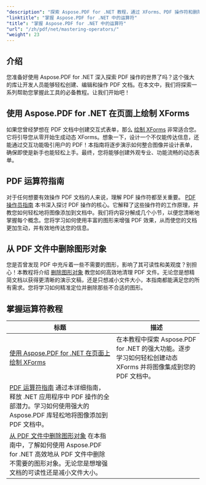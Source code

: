 ```yaml
---
"description": "探索 Aspose.PDF for .NET 教程，通过 XForms、PDF 操作符和删除图形对象的实用指南掌握 PDF 操作。"
"linktitle": "掌握 Aspose.PDF for .NET 中的运算符"
"title": "掌握 Aspose.PDF for .NET 中的运算符"
"url": "/zh/pdf/net/mastering-operators/"
"weight": 23
---
```


## 介绍

您准备好使用 Aspose.PDF for .NET 深入探索 PDF 操作的世界了吗？这个强大的库让开发人员能够轻松创建、编辑和操作 PDF 文档。在本文中，我们将探索一系列帮助您掌握此工具的必备教程。让我们开始吧！

## 使用 Aspose.PDF for .NET 在页面上绘制 XForms
如果您曾经梦想在 PDF 文档中创建交互式表单，那么 [绘制 XForms](./draw-xforms-on-page/) 非常适合您。它将引导您从零开始生成动态 XForms。想象一下，设计一个不仅能传达信息，还能通过交互功能吸引用户的 PDF！本指南将逐步演示如何整合图像并设计表单，确保即使是新手也能轻松上手。最终，您将能够创建外观专业、功能流畅的动态表单。

## PDF 运算符指南
对于任何想要有效操作 PDF 文档的人来说，理解 PDF 操作符都至关重要。 [PDF 操作员指南](./guide-to-pdf-operators/) 本书深入探讨 PDF 操作的核心。它解释了这些操作符的工作原理，并教您如何轻松地将图像添加到文档中。我们将内容分解成几个小节，以便您清晰地掌握每个概念。您将学习如何使用丰富的图形来增强 PDF 效果，从而使您的文档更加生动，并有效地传达您的信息。

## 从 PDF 文件中删除图形对象
您是否曾发现 PDF 中充斥着一些不需要的图形，影响了其可读性和美观度？别担心！本教程将介绍 [删除图形对象](./remove-graphics-objects-from-pdf-file/) 教您如何高效地清理 PDF 文件。无论您是想精简文档以获得更清晰的演示文稿，还是只想减小文件大小，本指南都能满足您的所有需求。您将学习如何精准定位并删除那些不合适的图形。 

## 掌握运算符教程
标题 | 描述 |
| --- | --- | 
| [使用 Aspose.PDF for .NET 在页面上绘制 XForms](./draw-xforms-on-page/) | 在本教程中探索 Aspose.PDF for .NET 的强大功能。逐步学习如何轻松创建动态 XForms 并将图像集成到您的 PDF 文档中。|  
| [PDF 运算符指南](./guide-to-pdf-operators/) 通过本详细指南，释放 .NET 应用程序中 PDF 操作的全部潜力。学习如何使用强大的 Aspose.PDF 库轻松地将图像添加到 PDF 文档中。|  
| [从 PDF 文件中删除图形对象](./remove-graphics-objects-from-pdf-file/) 在本指南中，了解如何使用 Aspose.PDF for .NET 高效地从 PDF 文件中删除不需要的图形对象。无论您是想增强文档的可读性还是减小文件大小。|